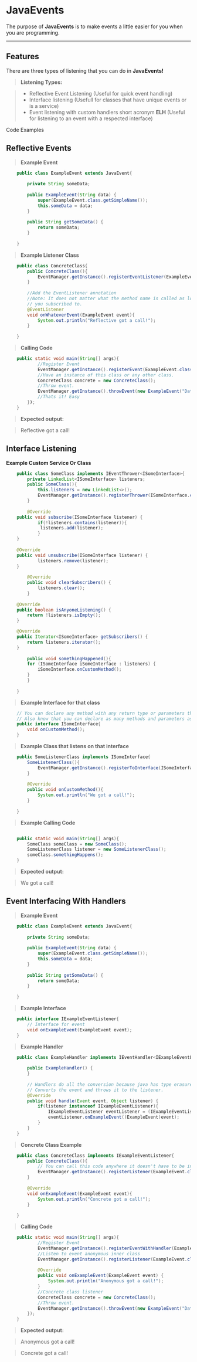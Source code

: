 JavaEvents
===================


The purpose of  **JavaEvents** is to make events a little easier for you when you are programming.

----------


Features
-------------

There are three types of listening that you can do in **JavaEvents!**

> **Listening Types:**

> - Reflective Event Listening (Useful for quick event handling)
> - Interface listening (Usefull for classes that have unique events or is a service)
> - Event listening with custom handlers short acronym **ELH** (Useful for listening to an event with a respected interface)

Code Examples

## Reflective Events ##

> **Example Event**
```java
    public class ExampleEvent extends JavaEvent{
    
    	private String someData;
    	
    	public ExampleEvent(String data) {
    		super(ExampleEvent.class.getSimpleName());
    		this.someData = data;
    	}
    
    	public String getSomeData() {
    		return someData;
    	}
    	
    }
```
> **Example Listener Class**
```java
    public class ConcreteClass{
        public ConcreteClass(){
            EventManager.getInstance().registerEventListener(ExampleEvent.class, this);
        }
        
        //Add the EventListener annotation
        //Note: It does not matter what the method name is called as long as the first parameter matches the event
        // you subscribed to.
        @EventListener
        void onWhateverEvent(ExampleEvent event){
            System.out.println("Reflective got a call!");
        }
        
    }
```
> **Calling Code**
```java
    public static void main(String[] args){
            //Register Event
            EventManager.getInstance().registerEvent(ExampleEvent.class);
            //Have an instance of this class or any other class.
			ConcreteClass concrete = new ConcreteClass();
			//Throw event.
			EventManager.getInstance().throwEvent(new ExampleEvent("Data"));
			//Thats it! Easy
		}); 
    }
```

> **Expected output:**

> Reflective got a call!

## Interface Listening ##

**Example Custom Service Or Class**

```java
    public class SomeClass implements IEventThrower<ISomeInterface>{
        private LinkedList<ISomeInterface> listeners;
        public SomeClass(){
            this.listeners = new LinkedList<>();
            EventManager.getInstance().registerThrower(ISomeInterface.class, this);
        }
	
        @Override
	public void subscribe(ISomeInterface listener) {
    	    if(!listeners.contains(listener)){
    		 listeners.add(listener);
    	    }	
	}
	    
	@Override
	public void unsubscribe(ISomeInterface listener) {
    	    listeners.remove(listener);	
	}
	
    	@Override
    	public void clearSubscribers() {
    	    listeners.clear();
    	}
	
	@Override
	public boolean isAnyoneListening() {
	    return !listeners.isEmpty();
	}

	@Override
	public Iterator<ISomeInterface> getSubscribers() {
	    return listeners.iterator();
	}
        
        public void somethingHappened(){
	    for (ISomeInterface iSomeInterface : listeners) {
	        iSomeInterface.onCustomMethod();
	    }
        }
        
    }
```
> **Example Interface for that class**
```java
    // You can declare any method with any return type or parameters this is just an example.
    // Also know that you can declare as many methods and parameters as you see fit.
    public interface ISomeInterface{
        void onCustomMethod();
    }
```
> **Example Class that listens on that interface**
```java
    public SomeListenerClass implements ISomeInterface{
        SomeListenerClass(){
            EventManager.getInstance().registerToInterface(ISomeInterface.class,this);
        }
        
        @Override
        public void onCustomMethod(){
            System.out.println("We got a call!");
        }
        
    }
```
> **Example Calling Code**
```java

    public static void main(String[] args){ 
        SomeClass someClass = new SomeClass(); 
        SomeListenerClass listener = new SomeListenerClass(); 
        someClass.somethingHappens(); 
    } 
```
> **Expected output:**

>  We got a call!

## Event Interfacing With Handlers ##

> **Example Event**
```java
    public class ExampleEvent extends JavaEvent{
    
    	private String someData;
    	
    	public ExampleEvent(String data) {
    		super(ExampleEvent.class.getSimpleName());
    		this.someData = data;
    	}
    
    	public String getSomeData() {
    		return someData;
    	}
    	
    }
```
> **Example Interface**
```java
    public interface IExampleEventListener{
        // Interface for event
        void onExampleEvent(ExampleEvent event);
    }
```
> **Example Handler**
```java
    public class ExampleHandler implements IEventHandler<IExampleEventListener>{
    
    	public ExampleHandler() {
    	}
    
    	// Handlers do all the conversion because java has type erasure :(
    	// Converts the event and throws it to the listener.
    	@Override
    	public void handle(Event event, Object listener) {
    		if(listener instanceof IExampleEventListener){
    			IExampleEventListener eventListener = (IExampleEventListener) listener;
    			eventListener.onExampleEvent((ExampleEvent)event);	
    		}
    	}
    }
```
> **Concrete Class Example**
```java
    public class ConcreteClass implements IExampleEventListener{
        public ConcreteClass(){
            // You can call this code anywhere it doesn't have to be in the class itself though its preferred.
            EventManager.getInstance().registerListener(ExampleEvent.class, this);
        }
        
        @Override
        void onExampleEvent(ExampleEvent event){
            System.out.println("Concrete got a call!");
        }
        
    }
```
> **Calling Code**
```java
    public static void main(String[] args){
            //Register Event
            EventManager.getInstance().registerEventWithHandler(ExampleEvent.class, new ExampleHandler());
            //Listen to event anonymous inner class
            EventManager.getInstance().registerListener(ExampleEvent.class, new IExampleEventListener() {
			
			@Override
			public void onExampleEvent(ExampleEvent event) {
				System.out.println("Anonymous got a call!");
			}
			//Concrete class listener
			ConcreteClass concrete = new ConcreteClass();
			//Throw event.
			EventManager.getInstance().throwEvent(new ExampleEvent("Data"));
		}); 
    }
```

> **Expected output:**

> Anonymous got a call!

> Concrete got a call!

